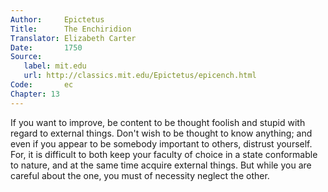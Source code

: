 ```yaml
---
Author:     Epictetus  
Title:      The Enchiridion  
Translator: Elizabeth Carter  
Date:       1750  
Source:
   label: mit.edu
   url: http://classics.mit.edu/Epictetus/epicench.html
Code:       ec  
Chapter: 13
---
```


If you want to improve, be content to be thought foolish and stupid with regard
to external things. Don't wish to be thought to know anything; and even if you
appear to be somebody important to others, distrust yourself. For, it is
difficult to both keep your faculty of choice in a state conformable to nature,
and at the same time acquire external things. But while you are careful about
the one, you must of necessity neglect the other.


